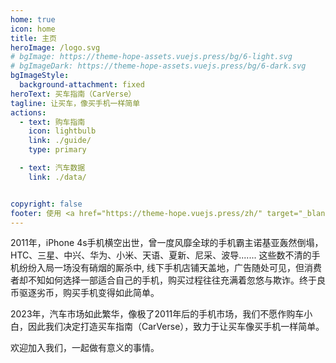 ```yaml
---
home: true
icon: home
title: 主页
heroImage: /logo.svg
# bgImage: https://theme-hope-assets.vuejs.press/bg/6-light.svg
# bgImageDark: https://theme-hope-assets.vuejs.press/bg/6-dark.svg
bgImageStyle:
  background-attachment: fixed
heroText: 买车指南（CarVerse）
tagline: 让买车，像买手机一样简单
actions:
  - text: 购车指南
    icon: lightbulb
    link: ./guide/
    type: primary

  - text: 汽车数据
    link: ./data/


copyright: false
footer: 使用 <a href="https://theme-hope.vuejs.press/zh/" target="_blank">VuePress Theme Hope</a> 主题 |  Copyright © 2024 CarVerse
---
```


2011年，iPhone 4s手机横空出世，曾一度风靡全球的手机霸主诺基亚轰然倒塌，HTC、三星、中兴、华为、小米、天语、夏新、尼采、波导....... 这些数不清的手机纷纷入局一场没有硝烟的厮杀中, 线下手机店铺天盖地，广告随处可见，但消费者却不知如何选择一部适合自己的手机，购买过程往往充满着忽悠与欺诈。终于良币驱逐劣币，购买手机变得如此简单。


2023年，汽车市场如此繁华，像极了2011年后的手机市场，我们不愿作购车小白，因此我们决定打造买车指南（CarVerse），致力于让买车像买手机一样简单。

欢迎加入我们，一起做有意义的事情。